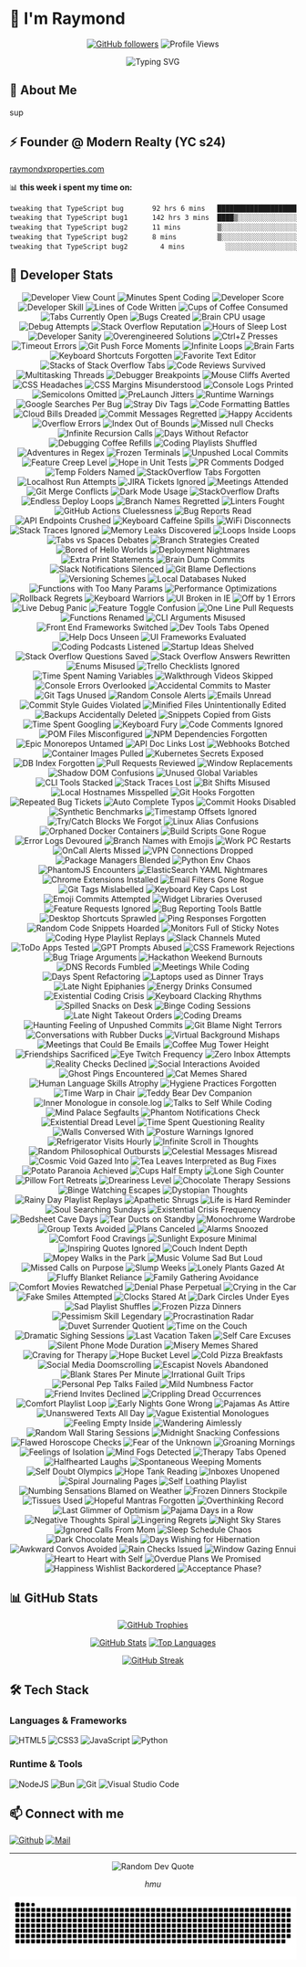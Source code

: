 # 👋 I'm Raymond

<div align="center">

[![GitHub followers](https://img.shields.io/github/followers/ryx2?style=social)](https://github.com/ryx2)
![Profile Views](https://komarev.com/ghpvc/?username=ryx2&color=blueviolet)

<img src="https://readme-typing-svg.herokuapp.com?font=Fira+Code&pause=1000&color=9D36F7&center=true&vCenter=true&width=435&lines=Frontend+Developer;Full-stack+Developer;Vietnamese+Developer;Always+learning+new+things" alt="Typing SVG" />

</div>

## 🚀 About Me

sup

## ⚡ Founder @ Modern Realty (YC s24)

<a href="raymondxproperties.com" target="_blank">raymondxproperties.com</a>

📊 **this week i spent my time on:**
<!--START_SECTION:waka-->

```txt
tweaking that TypeScript bug       92 hrs 6 mins   ████████████████████░░░░░   79.86 %
tweaking that TypeScript bug1      142 hrs 3 mins  ████▒░░░░░░░░░░░░░░░░░░░░   17.35 %
tweaking that TypeScript bug2      11 mins         ▒░░░░░░░░░░░░░░░░░░░░░░░░   01.23 %
tweaking that TypeScript bug2      8 mins          ▒░░░░░░░░░░░░░░░░░░░░░░░░   00.89 %
tweaking that TypeScript bug2        4 mins          ░░░░░░░░░░░░░░░░░░░░░░░░░   00.52 %
```

## 🌟 Developer Stats

<div align="center">

  <!-- Developer View Count -->
  <img src="https://img.shields.io/badge/Developer%20View%20Count-725302093577503%2B-cyan?style=for-the-badge" alt="Developer View Count" />
  <!-- Minutes Spent Coding -->
  <img src="https://img.shields.io/badge/Minutes%20Spent%20Coding-5725973257257923579-brightgreen?style=for-the-badge" alt="Minutes Spent Coding" />
  <!-- Developer Score -->
  <img src="https://img.shields.io/badge/Developer%20Score-OVER%209%2C000%21-red?style=for-the-badge" alt="Developer Score" />
  <!-- Developer Skill -->
  <img src="https://img.shields.io/badge/Developer%20Skill-Legendary-blueviolet?style=for-the-badge" alt="Developer Skill" />
<!-- Lines of Code Written -->
<img src="https://img.shields.io/badge/Lines%20of%20Code%20Written-1.2%20Billion-orange?style=for-the-badge" alt="Lines of Code Written" />

<!-- Cups of Coffee Consumed -->
<img src="https://img.shields.io/badge/Cups%20of%20Coffee%20Consumed-999%2B-brown?style=for-the-badge" alt="Cups of Coffee Consumed" />

<!-- Tabs Currently Open -->
<img src="https://img.shields.io/badge/Browser%20Tabs%20Open-42%2B-lightgrey?style=for-the-badge" alt="Tabs Currently Open" />

<!-- Bugs Created -->
<img src="https://img.shields.io/badge/Bugs%20Created-6%2C666%2B-9cf?style=for-the-badge" alt="Bugs Created" />

<!-- Brain CPU Usage -->
<img src="https://img.shields.io/badge/Brain%20CPU%20Usage-101%25-yellow?style=for-the-badge" alt="Brain CPU usage" />

<!-- Debug Attempts -->
<img src="https://img.shields.io/badge/Debug%20Attempts-987%2C654%2B-ff69b4?style=for-the-badge" alt="Debug Attempts" />

<!-- Stack Overflow Reputation -->
<img src="https://img.shields.io/badge/StackOverflow%20Reputation-Over%201%20Million-important?style=for-the-badge" alt="Stack Overflow Reputation" />

<!-- Hours of Sleep Lost -->
<img src="https://img.shields.io/badge/Hours%20of%20Sleep%20Lost-999%2B-critical?style=for-the-badge" alt="Hours of Sleep Lost" />

<!-- Developer Sanity -->
<img src="https://img.shields.io/badge/Developer%20Sanity-Caffeine%20Driven-green?style=for-the-badge" alt="Developer Sanity" />
<!-- 1 -->
<img src="https://img.shields.io/badge/Overengineered%20Solutions-1%2C234%2B-orange?style=for-the-badge" alt="Overengineered Solutions" />

<!-- 2 -->
<img src="https://img.shields.io/badge/Ctrl%2BZ%20Presses-9%2C999%2B-brightgreen?style=for-the-badge" alt="Ctrl+Z Presses" />

<!-- 3 -->
<img src="https://img.shields.io/badge/Timeout%20Errors-512%2B-red?style=for-the-badge" alt="Timeout Errors" />

<!-- 4 -->
<img src="https://img.shields.io/badge/Git%20Push%20Force%20Moments-404%2B-blueviolet?style=for-the-badge" alt="Git Push Force Moments" />

<!-- 5 -->
<img src="https://img.shields.io/badge/Infinite%20Loops%20Encountered-2%2C048%2B-yellow?style=for-the-badge" alt="Infinite Loops" />

<!-- 6 -->
<img src="https://img.shields.io/badge/Brain%20Farts-2%2C222-lightgrey?style=for-the-badge" alt="Brain Farts" />

<!-- 7 -->
<img src="https://img.shields.io/badge/Keyboard%20Shortcuts%20Forgotten-999%2B-ff69b4?style=for-the-badge" alt="Keyboard Shortcuts Forgotten" />

<!-- 8 -->
<img src="https://img.shields.io/badge/Favorite%20Text%20Editor-VS%20Code-blue?style=for-the-badge" alt="Favorite Text Editor" />

<!-- 9 -->
<img src="https://img.shields.io/badge/Stacks%20of%20Stack%20Overflow%20Tabs-50%2B-critical?style=for-the-badge" alt="Stacks of Stack Overflow Tabs" />

<!-- 10 -->
<img src="https://img.shields.io/badge/Code%20Reviews%20Survived-1337-brightgreen?style=for-the-badge" alt="Code Reviews Survived" />

<!-- 11 -->
<img src="https://img.shields.io/badge/Multitasking%20Threads-256%2B-blue?style=for-the-badge" alt="Multitasking Threads" />

<!-- 12 -->
<img src="https://img.shields.io/badge/Debugger%20Breakpoints-1%2C111%2B-orange?style=for-the-badge" alt="Debugger Breakpoints" />

<!-- 13 -->
<img src="https://img.shields.io/badge/Mouse%20Cliffs%20Averted-4%2B-blueviolet?style=for-the-badge" alt="Mouse Cliffs Averted" />

<!-- 14 -->
<img src="https://img.shields.io/badge/CSS%20Headaches-999%2B-red?style=for-the-badge" alt="CSS Headaches" />

<!-- 15 -->
<img src="https://img.shields.io/badge/CSS%20Margins%20Misunderstood-42-green?style=for-the-badge" alt="CSS Margins Misunderstood" />

<!-- 16 -->
<img src="https://img.shields.io/badge/Console.logs%20Printed-777%2C777%2B-9cf?style=for-the-badge" alt="Console Logs Printed" />

<!-- 17 -->
<img src="https://img.shields.io/badge/Semicolons%20Omitted-314159265-brightgreen?style=for-the-badge" alt="Semicolons Omitted" />

<!-- 18 -->
<img src="https://img.shields.io/badge/PreLaunch%20Jitters-100%25-orange?style=for-the-badge" alt="PreLaunch Jitters" />

<!-- 19 -->
<img src="https://img.shields.io/badge/Runtime%20Warnings-60%2B-yellow?style=for-the-badge" alt="Runtime Warnings" />

<!-- 20 -->
<img src="https://img.shields.io/badge/Google%20Searches%20Per%20Bug-10-brightgreen?style=for-the-badge" alt="Google Searches Per Bug" />

<!-- 21 -->
<img src="https://img.shields.io/badge/Stray%20Div%20Tags-8080%2B-lightgrey?style=for-the-badge" alt="Stray Div Tags" />

<!-- 22 -->
<img src="https://img.shields.io/badge/Code%20Formatting%20Battles-305%2B-ff69b4?style=for-the-badge" alt="Code Formatting Battles" />

<!-- 23 -->
<img src="https://img.shields.io/badge/Cloud%20Bills%20Dreaded-888%2B-red?style=for-the-badge" alt="Cloud Bills Dreaded" />

<!-- 24 -->
<img src="https://img.shields.io/badge/Commit%20Messages%20Regretted-13%2B-blueviolet?style=for-the-badge" alt="Commit Messages Regretted" />

<!-- 25 -->
<img src="https://img.shields.io/badge/Happy%20Accidents-101-green?style=for-the-badge" alt="Happy Accidents" />

<!-- 26 -->
<img src="https://img.shields.io/badge/OverflowErrors-5%2C432%2B-orange?style=for-the-badge" alt="Overflow Errors" />

<!-- 27 -->
<img src="https://img.shields.io/badge/Index%20Out%20of%20Bounds%20Encounters-321%2B-brightgreen?style=for-the-badge" alt="Index Out of Bounds" />

<!-- 28 -->
<img src="https://img.shields.io/badge/Missed%20null%20Checks-2%2C222-red?style=for-the-badge" alt="Missed null Checks" />

<!-- 29 -->
<img src="https://img.shields.io/badge/Infinite%20Recursion%20Calls-∞-yellow?style=for-the-badge" alt="Infinite Recursion Calls" />

<!-- 30 -->
<img src="https://img.shields.io/badge/Days%20Without%20Refactor-0-critical?style=for-the-badge" alt="Days Without Refactor" />

<!-- 31 -->
<img src="https://img.shields.io/badge/Debugging%20Coffee%20Refills-2023%2B-brown?style=for-the-badge" alt="Debugging Coffee Refills" />

<!-- 32 -->
<img src="https://img.shields.io/badge/Coding%20Playlists%20Shuffled-777%2B-blue?style=for-the-badge" alt="Coding Playlists Shuffled" />

<!-- 33 -->
<img src="https://img.shields.io/badge/Adventures%20in%20Regex-9001%2B-orange?style=for-the-badge" alt="Adventures in Regex" />

<!-- 34 -->
<img src="https://img.shields.io/badge/Frozen%20Terminals-5%2B-lightgrey?style=for-the-badge" alt="Frozen Terminals" />

<!-- 35 -->
<img src="https://img.shields.io/badge/Unpushed%20Local%20Commits-11-blueviolet?style=for-the-badge" alt="Unpushed Local Commits" />

<!-- 36 -->
<img src="https://img.shields.io/badge/Feature%20Creep%20Level-High-red?style=for-the-badge" alt="Feature Creep Level" />

<!-- 37 -->
<img src="https://img.shields.io/badge/Hope%20in%20Unit%20Tests-42%25-yellow?style=for-the-badge" alt="Hope in Unit Tests" />

<!-- 38 -->
<img src="https://img.shields.io/badge/PR%20Comments%20Dodged-13%2B-brightgreen?style=for-the-badge" alt="PR Comments Dodged" />

<!-- 39 -->
<img src="https://img.shields.io/badge/Temp%20Folders%20Named-XYZ-red?style=for-the-badge" alt="Temp Folders Named" />

<!-- 40 -->
<img src="https://img.shields.io/badge/StackOverflow%20Tabs%20Forgotten-55%2B-blue?style=for-the-badge" alt="StackOverflow Tabs Forgotten" />

<!-- 41 -->
<img src="https://img.shields.io/badge/Localhost%20Run%20Attempts-999%2B-orange?style=for-the-badge" alt="Localhost Run Attempts" />

<!-- 42 -->
<img src="https://img.shields.io/badge/JIRA%20Tickets%20Ignored-404%2B-ff69b4?style=for-the-badge" alt="JIRA Tickets Ignored" />

<!-- 43 -->
<img src="https://img.shields.io/badge/Meetings%20Attended-0%2B-critical?style=for-the-badge" alt="Meetings Attended" />

<!-- 44 -->
<img src="https://img.shields.io/badge/Git%20Merge%20Conflicts-17%2B-blueviolet?style=for-the-badge" alt="Git Merge Conflicts" />

<!-- 45 -->
<img src="https://img.shields.io/badge/Dark%20Mode%20Usage-100%25-success?style=for-the-badge" alt="Dark Mode Usage" />

<!-- 46 -->
<img src="https://img.shields.io/badge/StackOverflow%20Drafts-7-lightgrey?style=for-the-badge" alt="StackOverflow Drafts" />

<!-- 47 -->
<img src="https://img.shields.io/badge/Endless%20Deploy%20Loops-4%2B-orange?style=for-the-badge" alt="Endless Deploy Loops" />

<!-- 48 -->
<img src="https://img.shields.io/badge/Branch%20Names%20Regretted-9-red?style=for-the-badge" alt="Branch Names Regretted" />

<!-- 49 -->
<img src="https://img.shields.io/badge/Linters%20Fought-666-brightgreen?style=for-the-badge" alt="Linters Fought" />

<!-- 50 -->
<img src="https://img.shields.io/badge/GitHub%20Actions%20Cluelessness-512%2B-yellow?style=for-the-badge" alt="GitHub Actions Cluelessness" />

<!-- 51 -->
<img src="https://img.shields.io/badge/Bug%20Reports%20Read-999%2B-9cf?style=for-the-badge" alt="Bug Reports Read" />

<!-- 52 -->
<img src="https://img.shields.io/badge/API%20Endpoints%20Crushed-11%2B-blue?style=for-the-badge" alt="API Endpoints Crushed" />

<!-- 53 -->
<img src="https://img.shields.io/badge/Keyboard%20Caffeine%20Spills-3%2B-brown?style=for-the-badge" alt="Keyboard Caffeine Spills" />

<!-- 54 -->
<img src="https://img.shields.io/badge/WiFi%20Disconnects-72%2B-red?style=for-the-badge" alt="WiFi Disconnects" />

<!-- 55 -->
<img src="https://img.shields.io/badge/StackTraces%20Ignored-8%2C888%2B-blueviolet?style=for-the-badge" alt="Stack Traces Ignored" />

<!-- 56 -->
<img src="https://img.shields.io/badge/Memory%20Leaks%20Discovered-101-orange?style=for-the-badge" alt="Memory Leaks Discovered" />

<!-- 57 -->
<img src="https://img.shields.io/badge/Loops%20Inside%20Loops-9999%2B-yellow?style=for-the-badge" alt="Loops Inside Loops" />

<!-- 58 -->
<img src="https://img.shields.io/badge/Tabs%20vs.%20Spaces%20Debates-∞-ff69b4?style=for-the-badge" alt="Tabs vs Spaces Debates" />

<!-- 59 -->
<img src="https://img.shields.io/badge/Branch%20Strategies%20Created-12%2B-brightgreen?style=for-the-badge" alt="Branch Strategies Created" />

<!-- 60 -->
<img src="https://img.shields.io/badge/Bored%20of%20Hello%20Worlds-Yes-blueviolet?style=for-the-badge" alt="Bored of Hello Worlds" />

<!-- 61 -->
<img src="https://img.shields.io/badge/Deployment%20Nightmares-100%2B-red?style=for-the-badge" alt="Deployment Nightmares" />

<!-- 62 -->
<img src="https://img.shields.io/badge/Extra%20Print%20Statements%20Found-77%2B-orange?style=for-the-badge" alt="Extra Print Statements" />

<!-- 63 -->
<img src="https://img.shields.io/badge/Brain%20Dump%20Commits-Zer0-critical?style=for-the-badge" alt="Brain Dump Commits" />

<!-- 64 -->
<img src="https://img.shields.io/badge/Slack%20Notifications%20Silenced-300%2B-lightgrey?style=for-the-badge" alt="Slack Notifications Silenced" />

<!-- 65 -->
<img src="https://img.shields.io/badge/Git%20Blame%20Deflections-5%2B-brightgreen?style=for-the-badge" alt="Git Blame Deflections" />

<!-- 66 -->
<img src="https://img.shields.io/badge/Versioning%20Schemes-2%2C765-yellow?style=for-the-badge" alt="Versioning Schemes" />

<!-- 67 -->
<img src="https://img.shields.io/badge/Local%20Databases%20Nuked-4%2B-red?style=for-the-badge" alt="Local Databases Nuked" />

<!-- 68 -->
<img src="https://img.shields.io/badge/Functions%20with%20Too%20Many%20Params-302%2B-orange?style=for-the-badge" alt="Functions with Too Many Params" />

<!-- 69 -->
<img src="https://img.shields.io/badge/Performance%20Optimizations-00.01%25-blueviolet?style=for-the-badge" alt="Performance Optimizations" />

<!-- 70 -->
<img src="https://img.shields.io/badge/Rollback%20Regrets-47%2B-brown?style=for-the-badge" alt="Rollback Regrets" />

<!-- 71 -->
<img src="https://img.shields.io/badge/Keyboard%20Warriors-9999%2B-ff69b4?style=for-the-badge" alt="Keyboard Warriors" />

<!-- 72 -->
<img src="https://img.shields.io/badge/UI%20Broken%20in%20IE-Yes%20Always-critical?style=for-the-badge" alt="UI Broken in IE" />

<!-- 73 -->
<img src="https://img.shields.io/badge/Off%20By%201%20Errors-256%2B-yellow?style=for-the-badge" alt="Off by 1 Errors" />

<!-- 74 -->
<img src="https://img.shields.io/badge/Live%20Debug%20Panic-101%25-red?style=for-the-badge" alt="Live Debug Panic" />

<!-- 75 -->
<img src="https://img.shields.io/badge/Feature%20Toggle%20Confusion-88%2B-blue?style=for-the-badge" alt="Feature Toggle Confusion" />

<!-- 76 -->
<img src="https://img.shields.io/badge/One%20Line%20Pull%20Requests-33%2B-orange?style=for-the-badge" alt="One Line Pull Requests" />

<!-- 77 -->
<img src="https://img.shields.io/badge/Functions%20Renamed-13%2B-brightgreen?style=for-the-badge" alt="Functions Renamed" />

<!-- 78 -->
<img src="https://img.shields.io/badge/CLI%20Arguments%20Misused-4-red?style=for-the-badge" alt="CLI Arguments Misused" />

<!-- 79 -->
<img src="https://img.shields.io/badge/Front%20End%20Frameworks%20Switched-7%2B-blueviolet?style=for-the-badge" alt="Front End Frameworks Switched" />

<!-- 80 -->
<img src="https://img.shields.io/badge/Dev%20Tools%20Tabs%20Opened-560%2B-green?style=for-the-badge" alt="Dev Tools Tabs Opened" />

<!-- 81 -->
<img src="https://img.shields.io/badge/Help%20Docs%20Unseen-42%2B-lightgrey?style=for-the-badge" alt="Help Docs Unseen" />

<!-- 82 -->
<img src="https://img.shields.io/badge/UI%20Frameworks%20Evaluated-9%2B-brown?style=for-the-badge" alt="UI Frameworks Evaluated" />

<!-- 83 -->
<img src="https://img.shields.io/badge/Coding%20Podcasts%20Listened-123%2B-orange?style=for-the-badge" alt="Coding Podcasts Listened" />

<!-- 84 -->
<img src="https://img.shields.io/badge/Startup%20Ideas%20Shelved-99%2B-red?style=for-the-badge" alt="Startup Ideas Shelved" />

<!-- 85 -->
<img src="https://img.shields.io/badge/SO%20Questions%20Saved-256-brightgreen?style=for-the-badge" alt="Stack Overflow Questions Saved" />

<!-- 86 -->
<img src="https://img.shields.io/badge/SO%20Answers%20Rewritten-77%2B-blueviolet?style=for-the-badge" alt="Stack Overflow Answers Rewritten" />

<!-- 87 -->
<img src="https://img.shields.io/badge/Enums%20Misused-1234%2B-yellow?style=for-the-badge" alt="Enums Misused" />

<!-- 88 -->
<img src="https://img.shields.io/badge/Trello%20Checklists%20Ignored-555%2B-lightgrey?style=for-the-badge" alt="Trello Checklists Ignored" />

<!-- 89 -->
<img src="https://img.shields.io/badge/Time%20Spent%20Naming%20Variables-Too%20Much-critical?style=for-the-badge" alt="Time Spent Naming Variables" />

<!-- 90 -->
<img src="https://img.shields.io/badge/Walkthrough%20Videos%20Skipped-10%2B-ff69b4?style=for-the-badge" alt="Walkthrough Videos Skipped" />

<!-- 91 -->
<img src="https://img.shields.io/badge/Console%20Errors%20Overlooked-19%2B-orange?style=for-the-badge" alt="Console Errors Overlooked" />

<!-- 92 -->
<img src="https://img.shields.io/badge/Accidental%20Commits%20to%20Master-1%2B-red?style=for-the-badge" alt="Accidental Commits to Master" />

<!-- 93 -->
<img src="https://img.shields.io/badge/Git%20Tags%20Unused-73%2B-blueviolet?style=for-the-badge" alt="Git Tags Unused" />

<!-- 94 -->
<img src="https://img.shields.io/badge/Random%20Console%20Alerts-33%2B-brightgreen?style=for-the-badge" alt="Random Console Alerts" />

<!-- 95 -->
<img src="https://img.shields.io/badge/Emails%20Unread-10%2C001-yellow?style=for-the-badge" alt="Emails Unread" />

<!-- 96 -->
<img src="https://img.shields.io/badge/Commit%20Style%20Guides%20Violated-2%2C000%2B-orange?style=for-the-badge" alt="Commit Style Guides Violated" />

<!-- 97 -->
<img src="https://img.shields.io/badge/Minified%20Files%20Unintentionally%20Edited-4%2B-red?style=for-the-badge" alt="Minified Files Unintentionally Edited" />

<!-- 98 -->
<img src="https://img.shields.io/badge/Backups%20Accidentally%20Deleted-5%2B-blueviolet?style=for-the-badge" alt="Backups Accidentally Deleted" />

<!-- 99 -->
<img src="https://img.shields.io/badge/Snippets%20Copied%20from%20Random%20Gists-99%2B-green?style=for-the-badge" alt="Snippets Copied from Gists" />

<!-- 100 -->
<img src="https://img.shields.io/badge/Time%20Spent%20Googling-∞-lightgrey?style=for-the-badge" alt="Time Spent Googling" />
<!-- 1 -->
<img src="https://img.shields.io/badge/Keyboard%20Fury-999%2B-green?style=for-the-badge" alt="Keyboard Fury" />

<!-- 2 -->
<img src="https://img.shields.io/badge/Code%20Comments%20Ignored-777%2B-blueviolet?style=for-the-badge" alt="Code Comments Ignored" />

<!-- 3 -->
<img src="https://img.shields.io/badge/POM%20files%20misconfigured-13%2B-orange?style=for-the-badge" alt="POM Files Misconfigured" />

<!-- 4 -->
<img src="https://img.shields.io/badge/NPM%20Dependencies%20Forgotten-42%2B-yellow?style=for-the-badge" alt="NPM Dependencies Forgotten" />

<!-- 5 -->
<img src="https://img.shields.io/badge/Epic%20Monorepos%20Untamed-11%2B-red?style=for-the-badge" alt="Epic Monorepos Untamed" />

<!-- 6 -->
<img src="https://img.shields.io/badge/API%20Doc%20Links%20Lost-101%2B-lightgrey?style=for-the-badge" alt="API Doc Links Lost" />

<!-- 7 -->
<img src="https://img.shields.io/badge/Webhooks%20Botched-9%2B-ff69b4?style=for-the-badge" alt="Webhooks Botched" />

<!-- 8 -->
<img src="https://img.shields.io/badge/Container%20Images%20Pulled-7777%2B-blue?style=for-the-badge" alt="Container Images Pulled" />

<!-- 9 -->
<img src="https://img.shields.io/badge/Kubernetes%20Secrets%20Exposed-4%2B-orange?style=for-the-badge" alt="Kubernetes Secrets Exposed" />

<!-- 10 -->
<img src="https://img.shields.io/badge/DB%20Index%20Forgotten-1%2C000%2B-brightgreen?style=for-the-badge" alt="DB Index Forgotten" />

<!-- 11 -->
<img src="https://img.shields.io/badge/Pull%20Requests%20Reviewed-∞-blueviolet?style=for-the-badge" alt="Pull Requests Reviewed" />

<!-- 12 -->
<img src="https://img.shields.io/badge/Window%20Replacements%20from%20Thrown%20Laptops-2%2B-red?style=for-the-badge" alt="Window Replacements" />

<!-- 13 -->
<img src="https://img.shields.io/badge/Shadow%20DOM%20Confusions-55%2B-yellow?style=for-the-badge" alt="Shadow DOM Confusions" />

<!-- 14 -->
<img src="https://img.shields.io/badge/Unused%20Global%20Variables-999%2B-orange?style=for-the-badge" alt="Unused Global Variables" />

<!-- 15 -->
<img src="https://img.shields.io/badge/CLI%20Tools%20Stacked-108%2B-brightgreen?style=for-the-badge" alt="CLI Tools Stacked" />

<!-- 16 -->
<img src="https://img.shields.io/badge/Stack%20Traces%20Lost-2%2C142%2B-lightgrey?style=for-the-badge" alt="Stack Traces Lost" />

<!-- 17 -->
<img src="https://img.shields.io/badge/BIT%20shifts%20Misused-32%2B-brown?style=for-the-badge" alt="Bit Shifts Misused" />

<!-- 18 -->
<img src="https://img.shields.io/badge/Local%20Hostnames%20Misspelled-9%2B-ff69b4?style=for-the-badge" alt="Local Hostnames Misspelled" />

<!-- 19 -->
<img src="https://img.shields.io/badge/Git%20Hooks%20Forgotten-77%2B-blue?style=for-the-badge" alt="Git Hooks Forgotten" />

<!-- 20 -->
<img src="https://img.shields.io/badge/Repeated%20Bug%20Tickets-303%2B-red?style=for-the-badge" alt="Repeated Bug Tickets" />

<!-- 21 -->
<img src="https://img.shields.io/badge/Auto%20Complete%20Typos-6%2C666%2B-yellow?style=for-the-badge" alt="Auto Complete Typos" />

<!-- 22 -->
<img src="https://img.shields.io/badge/Commit%20Hooks%20Disabled-13%2B-orange?style=for-the-badge" alt="Commit Hooks Disabled" />

<!-- 23 -->
<img src="https://img.shields.io/badge/Synthetic%20Benchmarks-999%2B-brightgreen?style=for-the-badge" alt="Synthetic Benchmarks" />

<!-- 24 -->
<img src="https://img.shields.io/badge/Timestamp%20Offsets%20Ignored-11%2B-blueviolet?style=for-the-badge" alt="Timestamp Offsets Ignored" />

<!-- 25 -->
<img src="https://img.shields.io/badge/TryCatch%20Blocks%20We%20Forgot-404-red?style=for-the-badge" alt="Try/Catch Blocks We Forgot" />

<!-- 26 -->
<img src="https://img.shields.io/badge/Linux%20Alias%20Confusions-42%2B-orange?style=for-the-badge" alt="Linux Alias Confusions" />

<!-- 27 -->
<img src="https://img.shields.io/badge/Orphaned%20Docker%20Containers-99%2B-blueviolet?style=for-the-badge" alt="Orphaned Docker Containers" />

<!-- 28 -->
<img src="https://img.shields.io/badge/Build%20Scripts%20Gone%20Rogue-202%2B-green?style=for-the-badge" alt="Build Scripts Gone Rogue" />

<!-- 29 -->
<img src="https://img.shields.io/badge/Error%20Logs%20Devoured-1.9%20GB-orange?style=for-the-badge" alt="Error Logs Devoured" />

<!-- 30 -->
<img src="https://img.shields.io/badge/Branch%20Names%20with%20Emojis-7%2B-ff69b4?style=for-the-badge" alt="Branch Names with Emojis" />

<!-- 31 -->
<img src="https://img.shields.io/badge/Work%20PC%20Restarts-1%2C001-brightgreen?style=for-the-badge" alt="Work PC Restarts" />

<!-- 32 -->
<img src="https://img.shields.io/badge/OnCall%20Alerts%20Missed-2%2B-lightgrey?style=for-the-badge" alt="OnCall Alerts Missed" />

<!-- 33 -->
<img src="https://img.shields.io/badge/VPN%20Connections%20Dropped-55-red?style=for-the-badge" alt="VPN Connections Dropped" />

<!-- 34 -->
<img src="https://img.shields.io/badge/Package%20Managers%20Blended-3%2B-orange?style=for-the-badge" alt="Package Managers Blended" />

<!-- 35 -->
<img src="https://img.shields.io/badge/Python%20Env%20Chaos-12%2B-blueviolet?style=for-the-badge" alt="Python Env Chaos" />

<!-- 36 -->
<img src="https://img.shields.io/badge/PhantomJS%20Encounters-1%2B-yellow?style=for-the-badge" alt="PhantomJS Encounters" />

<!-- 37 -->
<img src="https://img.shields.io/badge/ElasticSearch%20YAML%20Nightmares-25%2B-lightgrey?style=for-the-badge" alt="ElasticSearch YAML Nightmares" />

<!-- 38 -->
<img src="https://img.shields.io/badge/Chrome%20Extensions%20Installed-88%2B-brightgreen?style=for-the-badge" alt="Chrome Extensions Installed" />

<!-- 39 -->
<img src="https://img.shields.io/badge/Email%20Filters%20Gone%20Rogue-9-red?style=for-the-badge" alt="Email Filters Gone Rogue" />

<!-- 40 -->
<img src="https://img.shields.io/badge/Git%20Tags%20Mislabelled-14%2B-orange?style=for-the-badge" alt="Git Tags Mislabelled" />

<!-- 41 -->
<img src="https://img.shields.io/badge/Keyboard%20Key%20Caps%20Lost-7%2B-blueviolet?style=for-the-badge" alt="Keyboard Key Caps Lost" />

<!-- 42 -->
<img src="https://img.shields.io/badge/Emoji%20Commits%20Attempted-99%2B-ff69b4?style=for-the-badge" alt="Emoji Commits Attempted" />

<!-- 43 -->
<img src="https://img.shields.io/badge/Widget%20Libraries%20Overused-6%2B-green?style=for-the-badge" alt="Widget Libraries Overused" />

<!-- 44 -->
<img src="https://img.shields.io/badge/Feature%20Requests%20Ignored-444%2B-yellow?style=for-the-badge" alt="Feature Requests Ignored" />

<!-- 45 -->
<img src="https://img.shields.io/badge/Bug%20Reporting%20Tools%20Battle-1%2B-red?style=for-the-badge" alt="Bug Reporting Tools Battle" />

<!-- 46 -->
<img src="https://img.shields.io/badge/Desktop%20Shortcuts%20Sprawled-80%2B-orange?style=for-the-badge" alt="Desktop Shortcuts Sprawled" />

<!-- 47 -->
<img src="https://img.shields.io/badge/Ping%20Responses%20Forgotten-37%2B-lightgrey?style=for-the-badge" alt="Ping Responses Forgotten" />

<!-- 48 -->
<img src="https://img.shields.io/badge/Random%20Code%20Snippets%20Hoarded-212%2B-brightgreen?style=for-the-badge" alt="Random Code Snippets Hoarded" />

<!-- 49 -->
<img src="https://img.shields.io/badge/Monitors%20Full%20of%20Sticky%20Notes-5%2B-blueviolet?style=for-the-badge" alt="Monitors Full of Sticky Notes" />

<!-- 50 -->
<img src="https://img.shields.io/badge/Coding%20Hype%20Playlist%20Replays-999%2B-ff69b4?style=for-the-badge" alt="Coding Hype Playlist Replays" />

<!-- 51 -->
<img src="https://img.shields.io/badge/Slack%20Channels%20Muted-22%2B-red?style=for-the-badge" alt="Slack Channels Muted" />

<!-- 52 -->
<img src="https://img.shields.io/badge/ToDo%20Apps%20Tested-14%2B-orange?style=for-the-badge" alt="ToDo Apps Tested" />

<!-- 53 -->
<img src="https://img.shields.io/badge/GPT%20Prompts%20Abused-2%2C222%2B-blueviolet?style=for-the-badge" alt="GPT Prompts Abused" />

<!-- 54 -->
<img src="https://img.shields.io/badge/CSS%20Framework%20Rejections-67%2B-green?style=for-the-badge" alt="CSS Framework Rejections" />

<!-- 55 -->
<img src="https://img.shields.io/badge/Bug%20Triage%20Arguments-777%2B-lightgrey?style=for-the-badge" alt="Bug Triage Arguments" />

<!-- 56 -->
<img src="https://img.shields.io/badge/Hackathon%20Weekend%20Burnouts-3%2B-red?style=for-the-badge" alt="Hackathon Weekend Burnouts" />

<!-- 57 -->
<img src="https://img.shields.io/badge/DNS%20Records%20Fumbled-44%2B-orange?style=for-the-badge" alt="DNS Records Fumbled" />

<!-- 58 -->
<img src="https://img.shields.io/badge/Meetings%20While%20Coding-100%2B-blue?style=for-the-badge" alt="Meetings While Coding" />

<!-- 59 -->
<img src="https://img.shields.io/badge/Days%20Spent%20Refactoring-666%2B-brightgreen?style=for-the-badge" alt="Days Spent Refactoring" />

<!-- 60 -->
<img src="https://img.shields.io/badge/Laptops%20used%20as%20Dinner%20Trays-4%2B-ff69b4?style=for-the-badge" alt="Laptops used as Dinner Trays" />

<!-- 61 -->
<img src="https://img.shields.io/badge/Late%20Night%20Epiphanies-42%2B-orange?style=for-the-badge" alt="Late Night Epiphanies" />

<!-- 62 -->
<img src="https://img.shields.io/badge/Energy%20Drinks%20Consumed-555%2B-red?style=for-the-badge" alt="Energy Drinks Consumed" />

<!-- 63 -->
<img src="https://img.shields.io/badge/Existential%20Coding%20Crisis-1%2C001%2B-blueviolet?style=for-the-badge" alt="Existential Coding Crisis" />

<!-- 64 -->
<img src="https://img.shields.io/badge/Keyboard%20Clacking%20Rhythms%20Mastered-9%2B-green?style=for-the-badge" alt="Keyboard Clacking Rhythms" />

<!-- 65 -->
<img src="https://img.shields.io/badge/Spilled%20Snacks%20on%20Desk-20%2B-lightgrey?style=for-the-badge" alt="Spilled Snacks on Desk" />

<!-- 66 -->
<img src="https://img.shields.io/badge/Binge%20Coding%20Sessions-333%2B-orange?style=for-the-badge" alt="Binge Coding Sessions" />

<!-- 67 -->
<img src="https://img.shields.io/badge/Late%20Night%20Takeout%20Orders-100%2B-brightgreen?style=for-the-badge" alt="Late Night Takeout Orders" />

<!-- 68 -->
<img src="https://img.shields.io/badge/Coding%20Dreams%20(aka%20Nightmares)-77%2B-yellow?style=for-the-badge" alt="Coding Dreams" />

<!-- 69 -->
<img src="https://img.shields.io/badge/Haunting%20Feeling%20of%20Unpushed%20Commits-42%2B-red?style=for-the-badge" alt="Haunting Feeling of Unpushed Commits" />

<!-- 70 -->
<img src="https://img.shields.io/badge/Git%20Blame%20Night%20Terrors-13%2B-blueviolet?style=for-the-badge" alt="Git Blame Night Terrors" />

<!-- 71 -->
<img src="https://img.shields.io/badge/Conversations%20with%20Rubber%20Ducks-5%2B-ff69b4?style=for-the-badge" alt="Conversations with Rubber Ducks" />

<!-- 72 -->
<img src="https://img.shields.io/badge/Virtual%20Background%20Mishaps-18%2B-green?style=for-the-badge" alt="Virtual Background Mishaps" />

<!-- 73 -->
<img src="https://img.shields.io/badge/Meetings%20that%20Could%20Be%20Emails-101%2B-lightgrey?style=for-the-badge" alt="Meetings that Could Be Emails" />

<!-- 74 -->
<img src="https://img.shields.io/badge/Coffee%20Mug%20Tower%20Height-5%20ft-blue?style=for-the-badge" alt="Coffee Mug Tower Height" />

<!-- 75 -->
<img src="https://img.shields.io/badge/Friendships%20Sacrificed%20to%20Deadlines-2%2B-red?style=for-the-badge" alt="Friendships Sacrificed" />

<!-- 76 -->
<img src="https://img.shields.io/badge/Eye%20Twitch%20Frequency-12%2Fhr-orange?style=for-the-badge" alt="Eye Twitch Frequency" />

<!-- 77 -->
<img src="https://img.shields.io/badge/Zero%20Inbox%20Attempts-Futile-yellow?style=for-the-badge" alt="Zero Inbox Attempts" />

<!-- 78 -->
<img src="https://img.shields.io/badge/Reality%20Checks%20Declined-666%2B-blueviolet?style=for-the-badge" alt="Reality Checks Declined" />

<!-- 79 -->
<img src="https://img.shields.io/badge/Social%20Interactions%20Avoided-999%2B-red?style=for-the-badge" alt="Social Interactions Avoided" />

<!-- 80 -->
<img src="https://img.shields.io/badge/Ghost%20Pings%20Encountered-37%2B-lightgrey?style=for-the-badge" alt="Ghost Pings Encountered" />

<!-- 81 -->
<img src="https://img.shields.io/badge/Cat%20Memes%20Shared-222%2B-ff69b4?style=for-the-badge" alt="Cat Memes Shared" />

<!-- 82 -->
<img src="https://img.shields.io/badge/Human%20Language%20Skills%20Atrophy-90%25-orange?style=for-the-badge" alt="Human Language Skills Atrophy" />

<!-- 83 -->
<img src="https://img.shields.io/badge/Hygiene%20Practices%20Forgotten-42%25-red?style=for-the-badge" alt="Hygiene Practices Forgotten" />

<!-- 84 -->
<img src="https://img.shields.io/badge/Time%20Warp%20in%20Chair-8%20hrs%20straight-blueviolet?style=for-the-badge" alt="Time Warp in Chair" />

<!-- 85 -->
<img src="https://img.shields.io/badge/Favorite%20Teddy%20Bear%20Dev%20Companion-1%2B-brightgreen?style=for-the-badge" alt="Teddy Bear Dev Companion" />

<!-- 86 -->
<img src="https://img.shields.io/badge/Inner%20Monologue%20in%20Console.log-100%25-lightgrey?style=for-the-badge" alt="Inner Monologue in console.log" />

<!-- 87 -->
<img src="https://img.shields.io/badge/Talks%20to%20Self%20While%20Coding-Yes-blue?style=for-the-badge" alt="Talks to Self While Coding" />

<!-- 88 -->
<img src="https://img.shields.io/badge/Mind%20Palace%20Segfaults-13%2B-orange?style=for-the-badge" alt="Mind Palace Segfaults" />

<!-- 89 -->
<img src="https://img.shields.io/badge/Phantom%20Notifications%20Check-999%2B-yellow?style=for-the-badge" alt="Phantom Notifications Check" />

<!-- 90 -->
<img src="https://img.shields.io/badge/Existential%20Dread%20Level-Over%209%2C000%21-red?style=for-the-badge" alt="Existential Dread Level" />

<!-- 91 -->
<img src="https://img.shields.io/badge/Time%20Spent%20Questioning%20Reality-77%25-blueviolet?style=for-the-badge" alt="Time Spent Questioning Reality" />

<!-- 92 -->
<img src="https://img.shields.io/badge/Walls%20Conversed%20With-3%2B-green?style=for-the-badge" alt="Walls Conversed With" />

<!-- 93 -->
<img src="https://img.shields.io/badge/Posture%20Warnings%20Ignored-88%2B-orange?style=for-the-badge" alt="Posture Warnings Ignored" />

<!-- 94 -->
<img src="https://img.shields.io/badge/Refrigerator%20Visits%20Hourly-9%2B-lightgrey?style=for-the-badge" alt="Refrigerator Visits Hourly" />

<!-- 95 -->
<img src="https://img.shields.io/badge/Infinite%20Scroll%20in%20Thoughts-∞-ff69b4?style=for-the-badge" alt="Infinite Scroll in Thoughts" />

<!-- 96 -->
<img src="https://img.shields.io/badge/Random%20Philosophical%20Outbursts-42%2B-blue?style=for-the-badge" alt="Random Philosophical Outbursts" />

<!-- 97 -->
<img src="https://img.shields.io/badge/Celestial%20Messages%20Misread-5%2B-red?style=for-the-badge" alt="Celestial Messages Misread" />

<!-- 98 -->
<img src="https://img.shields.io/badge/Cosmic%20Void%20Gazed%20Into-1%2B-orange?style=for-the-badge" alt="Cosmic Void Gazed Into" />

<!-- 99 -->
<img src="https://img.shields.io/badge/Tea%20Leaves%20Interpreted%20as%20Bug%20Fixes-13%2B-green?style=for-the-badge" alt="Tea Leaves Interpreted as Bug Fixes" />

<!-- 100 -->
<img src="https://img.shields.io/badge/Potato%20Paranoia%20Achieved-100%25-blueviolet?style=for-the-badge" alt="Potato Paranoia Achieved" />
<!-- 1 -->
<img src="https://img.shields.io/badge/Cups%20Half%20Empty-∞-blue?style=for-the-badge" alt="Cups Half Empty" />

<!-- 2 -->
<img src="https://img.shields.io/badge/Lone%20Sigh%20Counter-9999%2B-lightgrey?style=for-the-badge" alt="Lone Sigh Counter" />

<!-- 3 -->
<img src="https://img.shields.io/badge/Pillow%20Fort%20Retreats-7%2B-blueviolet?style=for-the-badge" alt="Pillow Fort Retreats" />

<!-- 4 -->
<img src="https://img.shields.io/badge/Dreariness%20Level-Over%209%2C000%21-red?style=for-the-badge" alt="Dreariness Level" />

<!-- 5 -->
<img src="https://img.shields.io/badge/Chocolate%20Therapy%20Sessions-42%2B-brown?style=for-the-badge" alt="Chocolate Therapy Sessions" />

<!-- 6 -->
<img src="https://img.shields.io/badge/Binge%20Watching%20Escapes-13%2B-yellow?style=for-the-badge" alt="Binge Watching Escapes" />

<!-- 7 -->
<img src="https://img.shields.io/badge/Dystopian%20Thoughts-666%2B-critical?style=for-the-badge" alt="Dystopian Thoughts" />

<!-- 8 -->
<img src="https://img.shields.io/badge/Rainy%20Day%20Playlist%20Replays-999%2B-blue?style=for-the-badge" alt="Rainy Day Playlist Replays" />

<!-- 9 -->
<img src="https://img.shields.io/badge/Apathetic%20Shrugs-1234%2B-lightgrey?style=for-the-badge" alt="Apathetic Shrugs" />

<!-- 10 -->
<img src="https://img.shields.io/badge/Reminder%3A%20Life%20is%20Hard-True-orange?style=for-the-badge" alt="Life is Hard Reminder" />

<!-- 11 -->
<img src="https://img.shields.io/badge/Soul%20Searching%20Sundays-∞-red?style=for-the-badge" alt="Soul Searching Sundays" />

<!-- 12 -->
<img src="https://img.shields.io/badge/Existential%20Crisis%20Frequency-100%25-critical?style=for-the-badge" alt="Existential Crisis Frequency" />

<!-- 13 -->
<img src="https://img.shields.io/badge/Bedsheet%20Cave%20Days-5%2B-blueviolet?style=for-the-badge" alt="Bedsheet Cave Days" />

<!-- 14 -->
<img src="https://img.shields.io/badge/Tear%20Ducts%20on%20Standby-999%2B-brightgreen?style=for-the-badge" alt="Tear Ducts on Standby" />

<!-- 15 -->
<img src="https://img.shields.io/badge/Monochrome%20Wardrobe-15%2B-grey?style=for-the-badge" alt="Monochrome Wardrobe" />

<!-- 16 -->
<img src="https://img.shields.io/badge/Group%20Texts%20Avoided-88%2B-orange?style=for-the-badge" alt="Group Texts Avoided" />

<!-- 17 -->
<img src="https://img.shields.io/badge/Number%20of%20Plans%20Canceled-13%2B-yellow?style=for-the-badge" alt="Plans Canceled" />

<!-- 18 -->
<img src="https://img.shields.io/badge/Alarms%20Snoozed-234%2B-blueviolet?style=for-the-badge" alt="Alarms Snoozed" />

<!-- 19 -->
<img src="https://img.shields.io/badge/Comfort%20Food%20Cravings-9999%2B-brown?style=for-the-badge" alt="Comfort Food Cravings" />

<!-- 20 -->
<img src="https://img.shields.io/badge/Sunlight%20Exposure-Minimal-lightgrey?style=for-the-badge" alt="Sunlight Exposure Minimal" />

<!-- 21 -->
<img src="https://img.shields.io/badge/Inspiring%20Quotes%20Ignored-101%2B-red?style=for-the-badge" alt="Inspiring Quotes Ignored" />

<!-- 22 -->
<img src="https://img.shields.io/badge/Couch%20Indent%20Depth-Deep-blue?style=for-the-badge" alt="Couch Indent Depth" />

<!-- 23 -->
<img src="https://img.shields.io/badge/Mopey%20Walks%20in%20the%20Park-12%2B-orange?style=for-the-badge" alt="Mopey Walks in the Park" />

<!-- 24 -->
<img src="https://img.shields.io/badge/Music%20Volume%20Level-Sad%20But%20Loud-yellow?style=for-the-badge" alt="Music Volume Sad But Loud" />

<!-- 25 -->
<img src="https://img.shields.io/badge/Missed%20Calls%20on%20Purpose-27%2B-blueviolet?style=for-the-badge" alt="Missed Calls on Purpose" />

<!-- 26 -->
<img src="https://img.shields.io/badge/Slump%20Weeks-8%2B-lightgrey?style=for-the-badge" alt="Slump Weeks" />

<!-- 27 -->
<img src="https://img.shields.io/badge/Lonely%20Plants%20Gazed%20At-5%2B-green?style=for-the-badge" alt="Lonely Plants Gazed At" />

<!-- 28 -->
<img src="https://img.shields.io/badge/Fluffy%20Blanket%20Reliance-99%2B-blue?style=for-the-badge" alt="Fluffy Blanket Reliance" />

<!-- 29 -->
<img src="https://img.shields.io/badge/Family%20Gathering%20Avoidance-42%2B-orange?style=for-the-badge" alt="Family Gathering Avoidance" />

<!-- 30 -->
<img src="https://img.shields.io/badge/Comfort%20Movies%20Rewatched-3%2C333%2B-ff69b4?style=for-the-badge" alt="Comfort Movies Rewatched" />

<!-- 31 -->
<img src="https://img.shields.io/badge/Denial%20Phase-Perpetual-yellow?style=for-the-badge" alt="Denial Phase Perpetual" />

<!-- 32 -->
<img src="https://img.shields.io/badge/Crying%20in%20the%20Car%20(Volume%20Up)-100%25-critical?style=for-the-badge" alt="Crying in the Car" />

<!-- 33 -->
<img src="https://img.shields.io/badge/Fake%20Smiles%20Attempted-1%2C001%2B-lightgrey?style=for-the-badge" alt="Fake Smiles Attempted" />

<!-- 34 -->
<img src="https://img.shields.io/badge/Clocks%20Stared%20At-∞-blueviolet?style=for-the-badge" alt="Clocks Stared At" />

<!-- 35 -->
<img src="https://img.shields.io/badge/Dark%20Circles%20Under%20Eyes-999%2B-brown?style=for-the-badge" alt="Dark Circles Under Eyes" />

<!-- 36 -->
<img src="https://img.shields.io/badge/Sad%20Playlist%20Shuffles-777%2B-orange?style=for-the-badge" alt="Sad Playlist Shuffles" />

<!-- 37 -->
<img src="https://img.shields.io/badge/Frozen%20Pizza%20Dinners-Over%209%2C000%21-red?style=for-the-badge" alt="Frozen Pizza Dinners" />

<!-- 38 -->
<img src="https://img.shields.io/badge/Pessimism%20Skill-Legendary-blue?style=for-the-badge" alt="Pessimism Skill Legendary" />

<!-- 39 -->
<img src="https://img.shields.io/badge/Procrastination%20Radar-Activated-yellow?style=for-the-badge" alt="Procrastination Radar" />

<!-- 40 -->
<img src="https://img.shields.io/badge/Duvet%20Surrender%20Quotient-100%25-lightgrey?style=for-the-badge" alt="Duvet Surrender Quotient" />

<!-- 41 -->
<img src="https://img.shields.io/badge/Time%20on%20the%20Couch-So%20Much-brightgreen?style=for-the-badge" alt="Time on the Couch" />

<!-- 42 -->
<img src="https://img.shields.io/badge/Dramatic%20Sighing%20Sessions-500%2B-blueviolet?style=for-the-badge" alt="Dramatic Sighing Sessions" />

<!-- 43 -->
<img src="https://img.shields.io/badge/Last%20Vacation%20Taken-Too%20Long%20Ago-orange?style=for-the-badge" alt="Last Vacation Taken" />

<!-- 44 -->
<img src="https://img.shields.io/badge/Self%20Care%20Excuses-25%2B-red?style=for-the-badge" alt="Self Care Excuses" />

<!-- 45 -->
<img src="https://img.shields.io/badge/Silent%20Phone%20Mode%20Duration-999%2B-blue?style=for-the-badge" alt="Silent Phone Mode Duration" />

<!-- 46 -->
<img src="https://img.shields.io/badge/Misery%20Memes%20Shared-14%2B-ff69b4?style=for-the-badge" alt="Misery Memes Shared" />

<!-- 47 -->
<img src="https://img.shields.io/badge/Craving%20for%20Therapy-101%25-yellow?style=for-the-badge" alt="Craving for Therapy" />

<!-- 48 -->
<img src="https://img.shields.io/badge/Hope%20Bucket%20Level-Maybe%3F-lightgrey?style=for-the-badge" alt="Hope Bucket Level" />

<!-- 49 -->
<img src="https://img.shields.io/badge/Cold%20Pizza%20Breakfasts-12%2B-brown?style=for-the-badge" alt="Cold Pizza Breakfasts" />

<!-- 50 -->
<img src="https://img.shields.io/badge/Social%20Media%20Doomscrolling-High-orange?style=for-the-badge" alt="Social Media Doomscrolling" />

<!-- 51 -->
<img src="https://img.shields.io/badge/Escapist%20Novels%20Abandoned-999%2B-blueviolet?style=for-the-badge" alt="Escapist Novels Abandoned" />

<!-- 52 -->
<img src="https://img.shields.io/badge/Blank%20Stares%20Per%20Minute-13%2B-lightgrey?style=for-the-badge" alt="Blank Stares Per Minute" />

<!-- 53 -->
<img src="https://img.shields.io/badge/Irrational%20Guilt%20Trips-6%2C666%2B-red?style=for-the-badge" alt="Irrational Guilt Trips" />

<!-- 54 -->
<img src="https://img.shields.io/badge/Personal%20Pep%20Talks%20Failed-57%2B-yellow?style=for-the-badge" alt="Personal Pep Talks Failed" />

<!-- 55 -->
<img src="https://img.shields.io/badge/Mild%20Numbness%20Factor-Over%209%2C000%21-brightgreen?style=for-the-badge" alt="Mild Numbness Factor" />

<!-- 56 -->
<img src="https://img.shields.io/badge/Friend%20Invites%20Declined-21%2B-orange?style=for-the-badge" alt="Friend Invites Declined" />

<!-- 57 -->
<img src="https://img.shields.io/badge/Crippling%20Dread%20Occurrences-∞-red?style=for-the-badge" alt="Crippling Dread Occurrences" />

<!-- 58 -->
<img src="https://img.shields.io/badge/Comfort%20Playlist%20Track%20Loop-1%20Song-blueviolet?style=for-the-badge" alt="Comfort Playlist Loop" />

<!-- 59 -->
<img src="https://img.shields.io/badge/Early%20Nights%20Gone%20Wrong-12%2B-lightgrey?style=for-the-badge" alt="Early Nights Gone Wrong" />

<!-- 60 -->
<img src="https://img.shields.io/badge/Pajamas%20As%20Attire-999%2B-pink?style=for-the-badge" alt="Pajamas As Attire" />

<!-- 61 -->
<img src="https://img.shields.io/badge/Unanswered%20Texts%20All%20Day-9%2B-yellow?style=for-the-badge" alt="Unanswered Texts All Day" />

<!-- 62 -->
<img src="https://img.shields.io/badge/Vague%20Existential%20Monologues-14%2B-orange?style=for-the-badge" alt="Vague Existential Monologues" />

<!-- 63 -->
<img src="https://img.shields.io/badge/Feeling%20Empty%20Inside-100%25-critical?style=for-the-badge" alt="Feeling Empty Inside" />

<!-- 64 -->
<img src="https://img.shields.io/badge/Wandering%20Aimlessly-7%2B-blue?style=for-the-badge" alt="Wandering Aimlessly" />

<!-- 65 -->
<img src="https://img.shields.io/badge/Random%20Wall%20Staring%20Sessions-30%2B-lightgrey?style=for-the-badge" alt="Random Wall Staring Sessions" />

<!-- 66 -->
<img src="https://img.shields.io/badge/Midnight%20Snacking%20Confessions-999%2B-brown?style=for-the-badge" alt="Midnight Snacking Confessions" />

<!-- 67 -->
<img src="https://img.shields.io/badge/Flawed%20Horoscope%20Checks-True%20Belief-red?style=for-the-badge" alt="Flawed Horoscope Checks" />

<!-- 68 -->
<img src="https://img.shields.io/badge/Fear%20of%20the%20Unknown-90%25-yellow?style=for-the-badge" alt="Fear of the Unknown" />

<!-- 69 -->
<img src="https://img.shields.io/badge/Groaning%20Mornings-100%2B-blueviolet?style=for-the-badge" alt="Groaning Mornings" />

<!-- 70 -->
<img src="https://img.shields.io/badge/Feelings%20of%20Isolation-11%2B-lightgrey?style=for-the-badge" alt="Feelings of Isolation" />

<!-- 71 -->
<img src="https://img.shields.io/badge/Mind%20Fogs%20Detected-999%2B-orange?style=for-the-badge" alt="Mind Fogs Detected" />

<!-- 72 -->
<img src="https://img.shields.io/badge/Therapy%20Tabs%20Opened-4%2B-blue?style=for-the-badge" alt="Therapy Tabs Opened" />

<!-- 73 -->
<img src="https://img.shields.io/badge/Halfhearted%20Laughs%20Heard-2%2B-ff69b4?style=for-the-badge" alt="Halfhearted Laughs" />

<!-- 74 -->
<img src="https://img.shields.io/badge/Spontaneous%20Weeping%20Moments-8%2B-red?style=for-the-badge" alt="Spontaneous Weeping Moments" />

<!-- 75 -->
<img src="https://img.shields.io/badge/Self%20Doubt%20Olympics-Gold%20Medalist-orange?style=for-the-badge" alt="Self Doubt Olympics" />

<!-- 76 -->
<img src="https://img.shields.io/badge/Hope%20Tank%20Reading-E%20(Empty)-lightgrey?style=for-the-badge" alt="Hope Tank Reading" />

<!-- 77 -->
<img src="https://img.shields.io/badge/Inboxes%20Unopened-77%2B-yellow?style=for-the-badge" alt="Inboxes Unopened" />

<!-- 78 -->
<img src="https://img.shields.io/badge/Spiral%20Journaling%20Pages-999%2B-blueviolet?style=for-the-badge" alt="Spiral Journaling Pages" />

<!-- 79 -->
<img src="https://img.shields.io/badge/Self%20Loathing%20Playlist-13%2B-brown?style=for-the-badge" alt="Self Loathing Playlist" />

<!-- 80 -->
<img src="https://img.shields.io/badge/Numbing%20Sensations%20Blamed%20on%20Weather-Yes-orange?style=for-the-badge" alt="Numbing Sensations Blamed on Weather" />

<!-- 81 -->
<img src="https://img.shields.io/badge/Frozen%20Dinners%20Stockpile-9%2B-blue?style=for-the-badge" alt="Frozen Dinners Stockpile" />

<!-- 82 -->
<img src="https://img.shields.io/badge/Tissues%20Used-2%2C222%2B-lightgrey?style=for-the-badge" alt="Tissues Used" />

<!-- 83 -->
<img src="https://img.shields.io/badge/Hopeful%20Mantras%20Forgotten-42%2B-red?style=for-the-badge" alt="Hopeful Mantras Forgotten" />

<!-- 84 -->
<img src="https://img.shields.io/badge/Overthinking%20Record-314159265-green?style=for-the-badge" alt="Overthinking Record" />

<!-- 85 -->
<img src="https://img.shields.io/badge/Last%20Glimmer%20of%20Optimism-Flickering-brightgreen?style=for-the-badge" alt="Last Glimmer of Optimism" />

<!-- 86 -->
<img src="https://img.shields.io/badge/Pajama%20Days%20in%20a%20Row-100%2B-blueviolet?style=for-the-badge" alt="Pajama Days in a Row" />

<!-- 87 -->
<img src="https://img.shields.io/badge/Negative%20Thoughts%20Spiral-999%2B-orange?style=for-the-badge" alt="Negative Thoughts Spiral" />

<!-- 88 -->
<img src="https://img.shields.io/badge/Lingering%20Regrets-5%2B-lightgrey?style=for-the-badge" alt="Lingering Regrets" />

<!-- 89 -->
<img src="https://img.shields.io/badge/Night%20Sky%20Stares%20of%20Despair-∞-blue?style=for-the-badge" alt="Night Sky Stares" />

<!-- 90 -->
<img src="https://img.shields.io/badge/Ignored%20Calls%20From%20Mom-12%2B-ff69b4?style=for-the-badge" alt="Ignored Calls From Mom" />

<!-- 91 -->
<img src="https://img.shields.io/badge/Sleep%20Schedule%20Chaos-Complete-red?style=for-the-badge" alt="Sleep Schedule Chaos" />

<!-- 92 -->
<img src="https://img.shields.io/badge/Dark%20Chocolate%20Meals-4%2B-brown?style=for-the-badge" alt="Dark Chocolate Meals" />

<!-- 93 -->
<img src="https://img.shields.io/badge/Days%20Wishing%20for%20Hibernation-99%2B-yellow?style=for-the-badge" alt="Days Wishing for Hibernation" />

<!-- 94 -->
<img src="https://img.shields.io/badge/Awkward%20Convos%20Avoided-999%2B-orange?style=for-the-badge" alt="Awkward Convos Avoided" />

<!-- 95 -->
<img src="https://img.shields.io/badge/Rain%20Checks%20Issued-5%2B-blueviolet?style=for-the-badge" alt="Rain Checks Issued" />

<!-- 96 -->
<img src="https://img.shields.io/badge/Window%20Gazing%20Ennui-24%2B-brightgreen?style=for-the-badge" alt="Window Gazing Ennui" />

<!-- 97 -->
<img src="https://img.shields.io/badge/Heart%20to%20Heart%20Talks%20(With%20Self)-Ten%20Too%20Many-lightgrey?style=for-the-badge" alt="Heart to Heart with Self" />

<!-- 98 -->
<img src="https://img.shields.io/badge/Overdue%20Plans%20We%20Promised-1%2C000%2B-red?style=for-the-badge" alt="Overdue Plans We Promised" />

<!-- 99 -->
<img src="https://img.shields.io/badge/Happiness%20Wishlist%20(Backordered)-Indefinite-orange?style=for-the-badge" alt="Happiness Wishlist Backordered" />

<!-- 100 -->
<img src="https://img.shields.io/badge/Acceptance%20Phase%3F-Loading...-blueviolet?style=for-the-badge" alt="Acceptance Phase?" />

</div>

## 📊 GitHub Stats

<div align="center">

[![GitHub Trophies](https://github-profile-trophy.vercel.app/?username=ryx2&theme=radical&no-frame=false&no-bg=true&margin-w=4&column=-1)](https://github.com/ryx2)

<p align="center">
  
[![GitHub Stats](https://github-readme-stats.vercel.app/api?username=ryx2&show_icons=true&theme=radical&count_private=true&hide_border=true&bg_color=0D1117)](https://github.com/ryx2)
[![Top Languages](https://github-readme-stats.vercel.app/api/top-langs/?username=ryx2&layout=compact&theme=radical&hide_border=true&bg_color=0D1117)](https://github.com/ryx2)

</p>

<p align="center">
  
[![GitHub Streak](https://streak-stats.demolab.com/?user=ryx2)](https://git.io/streak-stats)

</p>

</div>

## 🛠️ Tech Stack

### Languages & Frameworks

![HTML5](https://img.shields.io/badge/html5-%23E34F26.svg?style=for-the-badge&logo=html5&logoColor=white)
![CSS3](https://img.shields.io/badge/css3-%231572B6.svg?style=for-the-badge&logo=css3&logoColor=white)
![JavaScript](https://img.shields.io/badge/javascript-%23323330.svg?style=for-the-badge&logo=javascript&logoColor=%23F7DF1E)
![Python](https://img.shields.io/badge/python-%2314354C.svg?style=for-the-badge&logo=python&logoColor=white)

### Runtime & Tools

![NodeJS](https://img.shields.io/badge/node.js-6DA55F?style=for-the-badge&logo=node.js&logoColor=white)
![Bun](https://img.shields.io/badge/Bun-black?style=for-the-badge&logo=bun&logoColor=white)
![Git](https://img.shields.io/badge/git-%23F05033.svg?style=for-the-badge&logo=git&logoColor=white)
![Visual Studio Code](https://img.shields.io/badge/VS%20Code-0078d7.svg?style=for-the-badge&logo=visual-studio-code&logoColor=white)

## 📫 Connect with me

<p align="left">
<a href="https://github.com/ryx2" target="_blank"><img alt="Github" src="https://img.shields.io/badge/GitHub-%2312100E.svg?&style=for-the-badge&logo=Github&logoColor=white" /></a>
<a href="mailto:greenfish6@gmail.com" target="_blank"><img alt="Mail" src="https://img.shields.io/badge/Mail-D14836?style=for-the-badge&logo=gmail&logoColor=white" /></a>
</p>

---

<div align="center">

<img src="https://quotes-github-readme.vercel.app/api?type=horizontal&theme=radical" alt="Random Dev Quote"/>

_hmu_

<img src="https://raw.githubusercontent.com/Platane/snk/output/github-contribution-grid-snake.svg" alt="Snake animation" />

</div>

